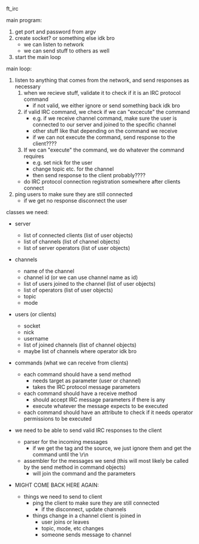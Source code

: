 ft_irc

main program:
1. get port and password from argv
2. create socket? or something else idk bro
	- we can listen to network
	- we can send stuff to others as well
3. start the main loop

main loop:
1. listen to anything that comes from the network, and send responses as necessary
	1. when we recieve stuff, validate it to check if it is an IRC protocol command
		- if not valid, we either ignore or send something back idk bro
	2. if valid IRC command, we check if we can "excecute" the command
		- e.g. if we receive channel command, make sure the user is connected to our
			server and joined to the specific channel
		- other stuff like that depending on the command we receive
		- if we can not execute the command, send response to the client????
	3. If we can "execute" the command, we do whatever the command requires
		- e.g. set nick for the user
		- change topic etc. for the channel
		- then send response to the client probably????
	- do IRC protocol connection registration somewhere after clients connect
2. ping users to make sure they are still connected
   - if we get no response disconnect the user

classes we need:
- server
	- list of connected clients (list of user objects)
	- list of channels (list of channel objects)
	- list of server operators (list of user objects)

- channels
	- name of the channel
	- channel id (or we can use channel name as id)
	- list of users joined to the channel (list of user objects)
	- list of operators	(list of user objects)
	- topic
	- mode

- users (or clients)
	- socket
	- nick
	- username
	- list of joined channels (list of channel objects)
	- maybe list of channels where operator idk bro

- commands (what we can receive from clients)
	- each command should have a send method
		- needs target as parameter (user or channel)
		- takes the IRC protocol message parameters
	- each command should have a receive method
		- should accept IRC message parameters if there is any
		- execute whatever the message expects to be executed
	- each command should have an attribute to check if it needs operator permissions to be executed


- we need to be able to send valid IRC responses to the client
	- parser for the incoming messages
		- if we get the tag and the source, we just ignore them and get the command until the \r\n
	- assembler for the messages we send (this will most likely be called by the send method in command objects)
		- will join the command and the parameters



- MIGHT COME BACK HERE AGAIN:
	- things we need to send to client
		- ping the client to make sure they are still connected
			- if the disconnect, update channels
		- things change in a channel client is joined in
			- user joins or leaves
			- topic, mode, etc changes
			- someone sends message to channel

